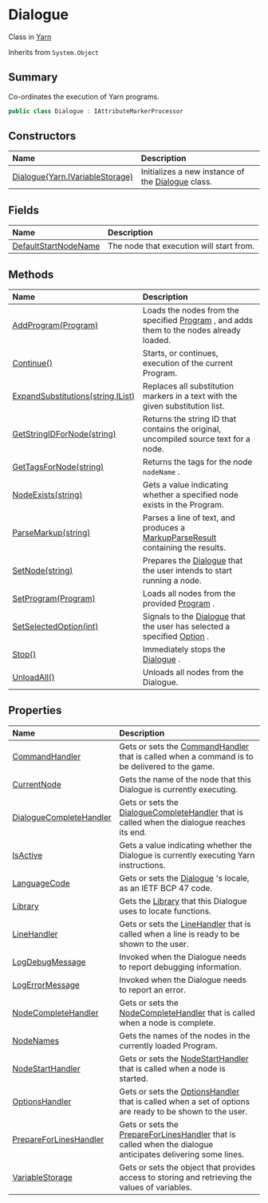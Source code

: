 # Dialogue

Class in [Yarn](/api/csharp/yarn.md)

Inherits from `System.Object`

## Summary


Co-ordinates the execution of Yarn programs.


```csharp
public class Dialogue : IAttributeMarkerProcessor
```

## Constructors

|Name|Description|
|:---|:---|
|[Dialogue(Yarn.IVariableStorage)](/api/csharp/yarn.dialogue..ctor.md)|Initializes a new instance of the  <a href="yarn.dialogue.md">Dialogue</a>  class.|

## Fields

|Name|Description|
|:---|:---|
|[DefaultStartNodeName](/api/csharp/yarn.dialogue.defaultstartnodename.md)|The node that execution will start from.|

## Methods

|Name|Description|
|:---|:---|
|[AddProgram(Program)](/api/csharp/yarn.dialogue.addprogram.md)|Loads the nodes from the specified  <a href="yarn.program.md">Program</a> , and adds them to the nodes already loaded.|
|[Continue()](/api/csharp/yarn.dialogue.continue.md)|Starts, or continues, execution of the current Program.|
|[ExpandSubstitutions(string,IList<string>)](/api/csharp/yarn.dialogue.expandsubstitutions.md)|Replaces all substitution markers in a text with the given substitution list.|
|[GetStringIDForNode(string)](/api/csharp/yarn.dialogue.getstringidfornode.md)|Returns the string ID that contains the original, uncompiled source text for a node.|
|[GetTagsForNode(string)](/api/csharp/yarn.dialogue.gettagsfornode.md)|Returns the tags for the node  <code>nodeName</code> .|
|[NodeExists(string)](/api/csharp/yarn.dialogue.nodeexists.md)|Gets a value indicating whether a specified node exists in the Program.|
|[ParseMarkup(string)](/api/csharp/yarn.dialogue.parsemarkup.md)|Parses a line of text, and produces a  <a href="yarn.markup.markupparseresult.md">MarkupParseResult</a>  containing the results.|
|[SetNode(string)](/api/csharp/yarn.dialogue.setnode.md)|Prepares the  <a href="yarn.dialogue.md">Dialogue</a>  that the user intends to start running a node.|
|[SetProgram(Program)](/api/csharp/yarn.dialogue.setprogram.md)|Loads all nodes from the provided  <a href="yarn.program.md">Program</a> .|
|[SetSelectedOption(int)](/api/csharp/yarn.dialogue.setselectedoption.md)|Signals to the  <a href="yarn.dialogue.md">Dialogue</a>  that the user has selected a specified  <a href="yarn.optionset.option.md">Option</a> .|
|[Stop()](/api/csharp/yarn.dialogue.stop.md)|Immediately stops the  <a href="yarn.dialogue.md">Dialogue</a> .|
|[UnloadAll()](/api/csharp/yarn.dialogue.unloadall.md)|Unloads all nodes from the Dialogue.|

## Properties

|Name|Description|
|:---|:---|
|[CommandHandler](/api/csharp/yarn.dialogue.commandhandler.md)|Gets or sets the  <a href="yarn.commandhandler.md">CommandHandler</a>  that is called when a command is to be delivered to the game.|
|[CurrentNode](/api/csharp/yarn.dialogue.currentnode.md)|Gets the name of the node that this Dialogue is currently executing.|
|[DialogueCompleteHandler](/api/csharp/yarn.dialogue.dialoguecompletehandler.md)|Gets or sets the  <a href="yarn.dialoguecompletehandler.md">DialogueCompleteHandler</a>  that is called when the dialogue reaches its end.|
|[IsActive](/api/csharp/yarn.dialogue.isactive.md)|Gets a value indicating whether the Dialogue is currently executing Yarn instructions.|
|[LanguageCode](/api/csharp/yarn.dialogue.languagecode.md)|Gets or sets the  <a href="yarn.dialogue.md">Dialogue</a> 's locale, as an IETF BCP 47 code.|
|[Library](/api/csharp/yarn.dialogue.library.md)|Gets the  <a href="yarn.library.md">Library</a>  that this Dialogue uses to locate functions.|
|[LineHandler](/api/csharp/yarn.dialogue.linehandler.md)|Gets or sets the  <a href="yarn.linehandler.md">LineHandler</a>  that is called when a line is ready to be shown to the user.|
|[LogDebugMessage](/api/csharp/yarn.dialogue.logdebugmessage.md)|Invoked when the Dialogue needs to report debugging information.|
|[LogErrorMessage](/api/csharp/yarn.dialogue.logerrormessage.md)|Invoked when the Dialogue needs to report an error.|
|[NodeCompleteHandler](/api/csharp/yarn.dialogue.nodecompletehandler.md)|Gets or sets the  <a href="yarn.nodecompletehandler.md">NodeCompleteHandler</a>  that is called when a node is complete.|
|[NodeNames](/api/csharp/yarn.dialogue.nodenames.md)|Gets the names of the nodes in the currently loaded Program.|
|[NodeStartHandler](/api/csharp/yarn.dialogue.nodestarthandler.md)|Gets or sets the  <a href="yarn.nodestarthandler.md">NodeStartHandler</a>  that is called when a node is started.|
|[OptionsHandler](/api/csharp/yarn.dialogue.optionshandler.md)|Gets or sets the  <a href="yarn.optionshandler.md">OptionsHandler</a>  that is called when a set of options are ready to be shown to the user.|
|[PrepareForLinesHandler](/api/csharp/yarn.dialogue.prepareforlineshandler.md)|Gets or sets the  <a href="yarn.dialogue.prepareforlineshandler.md">PrepareForLinesHandler</a>  that is called when the dialogue anticipates delivering some lines.|
|[VariableStorage](/api/csharp/yarn.dialogue.variablestorage.md)|Gets or sets the object that provides access to storing and retrieving the values of variables.|

